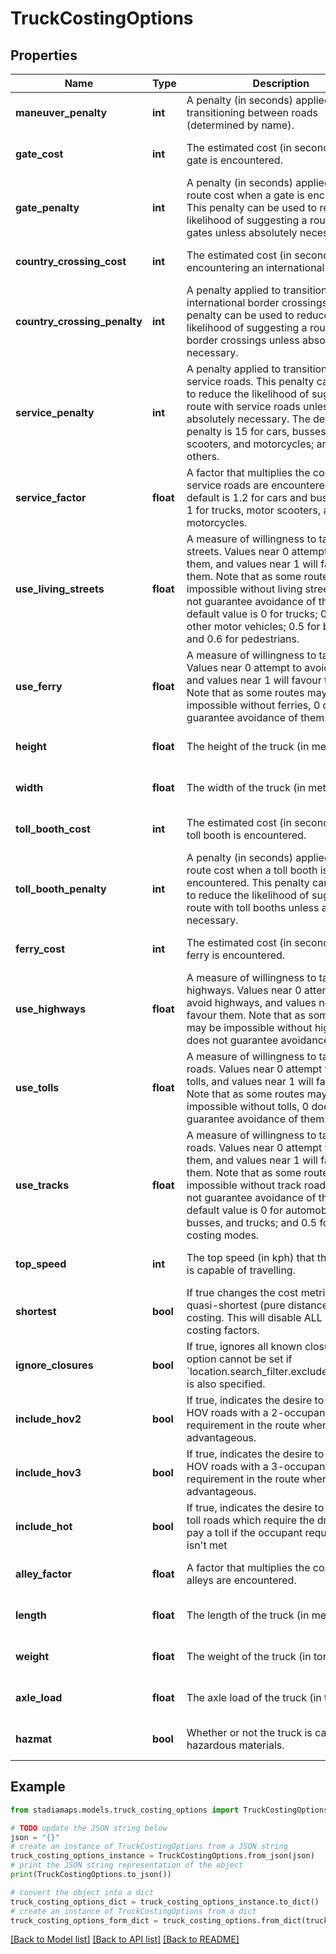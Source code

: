 # TruckCostingOptions


## Properties

Name | Type | Description | Notes
------------ | ------------- | ------------- | -------------
**maneuver_penalty** | **int** | A penalty (in seconds) applied when transitioning between roads (determined by name). | [optional] [default to 5]
**gate_cost** | **int** | The estimated cost (in seconds) when a gate is encountered. | [optional] [default to 15]
**gate_penalty** | **int** | A penalty (in seconds) applied to the route cost when a gate is encountered. This penalty can be used to reduce the likelihood of suggesting a route with gates unless absolutely necessary. | [optional] [default to 300]
**country_crossing_cost** | **int** | The estimated cost (in seconds) when encountering an international border. | [optional] [default to 600]
**country_crossing_penalty** | **int** | A penalty applied to transitions to international border crossings. This penalty can be used to reduce the likelihood of suggesting a route with border crossings unless absolutely necessary. | [optional] [default to 0]
**service_penalty** | **int** | A penalty applied to transitions to service roads. This penalty can be used to reduce the likelihood of suggesting a route with service roads unless absolutely necessary. The default penalty is 15 for cars, busses, motor scooters, and motorcycles; and zero for others. | [optional] 
**service_factor** | **float** | A factor that multiplies the cost when service roads are encountered. The default is 1.2 for cars and busses, and 1 for trucks, motor scooters, and motorcycles. | [optional] [default to 1]
**use_living_streets** | **float** | A measure of willingness to take living streets. Values near 0 attempt to avoid them, and values near 1 will favour them. Note that as some routes may be impossible without living streets, 0 does not guarantee avoidance of them. The default value is 0 for trucks; 0.1 for other motor vehicles; 0.5 for bicycles; and 0.6 for pedestrians. | [optional] 
**use_ferry** | **float** | A measure of willingness to take ferries. Values near 0 attempt to avoid ferries, and values near 1 will favour them. Note that as some routes may be impossible without ferries, 0 does not guarantee avoidance of them. | [optional] [default to 0.5]
**height** | **float** | The height of the truck (in meters). | [optional] [default to 4.11]
**width** | **float** | The width of the truck (in meters). | [optional] [default to 2.6]
**toll_booth_cost** | **int** | The estimated cost (in seconds) when a toll booth is encountered. | [optional] [default to 15]
**toll_booth_penalty** | **int** | A penalty (in seconds) applied to the route cost when a toll booth is encountered. This penalty can be used to reduce the likelihood of suggesting a route with toll booths unless absolutely necessary. | [optional] [default to 0]
**ferry_cost** | **int** | The estimated cost (in seconds) when a ferry is encountered. | [optional] [default to 300]
**use_highways** | **float** | A measure of willingness to take highways. Values near 0 attempt to avoid highways, and values near 1 will favour them. Note that as some routes may be impossible without highways, 0 does not guarantee avoidance of them. | [optional] [default to 0.5]
**use_tolls** | **float** | A measure of willingness to take toll roads. Values near 0 attempt to avoid tolls, and values near 1 will favour them. Note that as some routes may be impossible without tolls, 0 does not guarantee avoidance of them. | [optional] [default to 0.5]
**use_tracks** | **float** | A measure of willingness to take track roads. Values near 0 attempt to avoid them, and values near 1 will favour them. Note that as some routes may be impossible without track roads, 0 does not guarantee avoidance of them. The default value is 0 for automobiles, busses, and trucks; and 0.5 for all other costing modes. | [optional] 
**top_speed** | **int** | The top speed (in kph) that the vehicle is capable of travelling. | [optional] [default to 140]
**shortest** | **bool** | If true changes the cost metric to be quasi-shortest (pure distance-based) costing. This will disable ALL other costing factors. | [optional] [default to False]
**ignore_closures** | **bool** | If true, ignores all known closures. This option cannot be set if &#x60;location.search_filter.exclude_closures&#x60; is also specified. | [optional] [default to False]
**include_hov2** | **bool** | If true, indicates the desire to include HOV roads with a 2-occupant requirement in the route when advantageous. | [optional] [default to False]
**include_hov3** | **bool** | If true, indicates the desire to include HOV roads with a 3-occupant requirement in the route when advantageous. | [optional] [default to False]
**include_hot** | **bool** | If true, indicates the desire to include toll roads which require the driver to pay a toll if the occupant requirement isn&#39;t met | [optional] [default to False]
**alley_factor** | **float** | A factor that multiplies the cost when alleys are encountered. | [optional] [default to 1]
**length** | **float** | The length of the truck (in meters). | [optional] [default to 21.64]
**weight** | **float** | The weight of the truck (in tonnes). | [optional] [default to 21.77]
**axle_load** | **float** | The axle load of the truck (in tonnes). | [optional] [default to 9.07]
**hazmat** | **bool** | Whether or not the truck is carrying hazardous materials. | [optional] [default to False]

## Example

```python
from stadiamaps.models.truck_costing_options import TruckCostingOptions

# TODO update the JSON string below
json = "{}"
# create an instance of TruckCostingOptions from a JSON string
truck_costing_options_instance = TruckCostingOptions.from_json(json)
# print the JSON string representation of the object
print(TruckCostingOptions.to_json())

# convert the object into a dict
truck_costing_options_dict = truck_costing_options_instance.to_dict()
# create an instance of TruckCostingOptions from a dict
truck_costing_options_form_dict = truck_costing_options.from_dict(truck_costing_options_dict)
```
[[Back to Model list]](../README.md#documentation-for-models) [[Back to API list]](../README.md#documentation-for-api-endpoints) [[Back to README]](../README.md)


